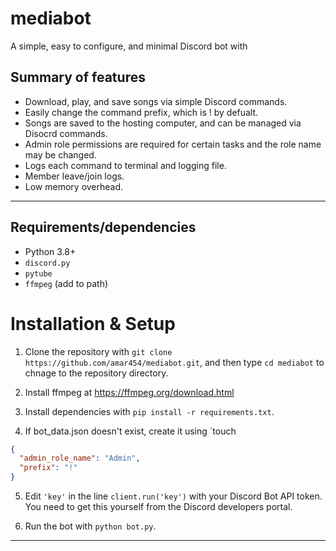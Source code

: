 # mediabot

A simple, easy to configure, and minimal Discord bot with 

## Summary of features

- Download, play, and save songs via simple Discord commands.
- Easily change the command prefix, which is ! by defualt.
- Songs are saved to the hosting computer, and can be managed via Disocrd commands.
- Admin role permissions are required for certain tasks and the role name may be changed.
- Logs each command to terminal and logging file.
- Member leave/join logs.
- Low memory overhead.

---

## Requirements/dependencies

- Python 3.8+
- `discord.py` 
- `pytube`
- `ffmpeg` (add to path)

# Installation & Setup

1. Clone the repository with `git clone https://github.com/amar454/mediabot.git`, and then type `cd mediabot` to chnage to the repository directory.

2. Install ffmpeg at https://ffmpeg.org/download.html 

3. Install dependencies with `pip install -r requirements.txt`.

4. If bot_data.json doesn't exist, create it using `touch 

```json
{
  "admin_role_name": "Admin",
  "prefix": "!"
}
```

5. Edit `'key'` in the line `client.run('key')` with your Discord Bot API token. You need to get this yourself from the Discord developers portal.

6. Run the bot with `python bot.py`.

--- 

